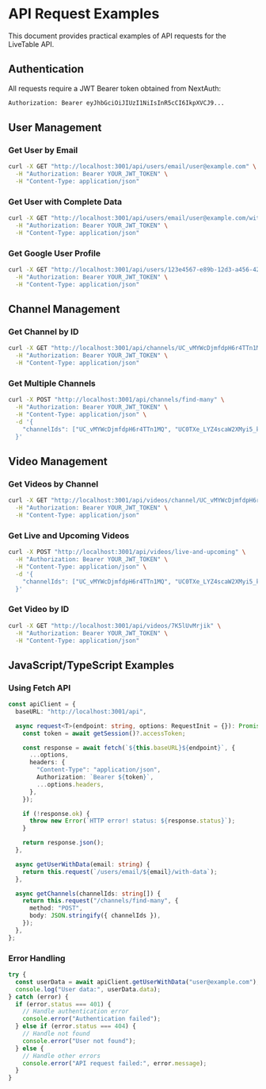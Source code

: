 # API Request Examples

This document provides practical examples of API requests for the LiveTable API.

## Authentication

All requests require a JWT Bearer token obtained from NextAuth:

```bash
Authorization: Bearer eyJhbGciOiJIUzI1NiIsInR5cCI6IkpXVCJ9...
```

## User Management

### Get User by Email

```bash
curl -X GET "http://localhost:3001/api/users/email/user@example.com" \
  -H "Authorization: Bearer YOUR_JWT_TOKEN" \
  -H "Content-Type: application/json"
```

### Get User with Complete Data

```bash
curl -X GET "http://localhost:3001/api/users/email/user@example.com/with-data" \
  -H "Authorization: Bearer YOUR_JWT_TOKEN" \
  -H "Content-Type: application/json"
```

### Get Google User Profile

```bash
curl -X GET "http://localhost:3001/api/users/123e4567-e89b-12d3-a456-426614174000/google" \
  -H "Authorization: Bearer YOUR_JWT_TOKEN" \
  -H "Content-Type: application/json"
```

## Channel Management

### Get Channel by ID

```bash
curl -X GET "http://localhost:3001/api/channels/UC_vMYWcDjmfdpH6r4TTn1MQ" \
  -H "Authorization: Bearer YOUR_JWT_TOKEN" \
  -H "Content-Type: application/json"
```

### Get Multiple Channels

```bash
curl -X POST "http://localhost:3001/api/channels/find-many" \
  -H "Authorization: Bearer YOUR_JWT_TOKEN" \
  -H "Content-Type: application/json" \
  -d '{
    "channelIds": ["UC_vMYWcDjmfdpH6r4TTn1MQ", "UC0TXe_LYZ4scaW2XMyi5_kw"]
  }'
```

## Video Management

### Get Videos by Channel

```bash
curl -X GET "http://localhost:3001/api/videos/channel/UC_vMYWcDjmfdpH6r4TTn1MQ" \
  -H "Authorization: Bearer YOUR_JWT_TOKEN" \
  -H "Content-Type: application/json"
```

### Get Live and Upcoming Videos

```bash
curl -X POST "http://localhost:3001/api/videos/live-and-upcoming" \
  -H "Authorization: Bearer YOUR_JWT_TOKEN" \
  -H "Content-Type: application/json" \
  -d '{
    "channelIds": ["UC_vMYWcDjmfdpH6r4TTn1MQ", "UC0TXe_LYZ4scaW2XMyi5_kw"]
  }'
```

### Get Video by ID

```bash
curl -X GET "http://localhost:3001/api/videos/7K5lUvMrjik" \
  -H "Authorization: Bearer YOUR_JWT_TOKEN" \
  -H "Content-Type: application/json"
```

## JavaScript/TypeScript Examples

### Using Fetch API

```typescript
const apiClient = {
  baseURL: "http://localhost:3001/api",

  async request<T>(endpoint: string, options: RequestInit = {}): Promise<T> {
    const token = await getSession()?.accessToken;

    const response = await fetch(`${this.baseURL}${endpoint}`, {
      ...options,
      headers: {
        "Content-Type": "application/json",
        Authorization: `Bearer ${token}`,
        ...options.headers,
      },
    });

    if (!response.ok) {
      throw new Error(`HTTP error! status: ${response.status}`);
    }

    return response.json();
  },

  async getUserWithData(email: string) {
    return this.request(`/users/email/${email}/with-data`);
  },

  async getChannels(channelIds: string[]) {
    return this.request("/channels/find-many", {
      method: "POST",
      body: JSON.stringify({ channelIds }),
    });
  },
};
```

### Error Handling

```typescript
try {
  const userData = await apiClient.getUserWithData("user@example.com");
  console.log("User data:", userData.data);
} catch (error) {
  if (error.status === 401) {
    // Handle authentication error
    console.error("Authentication failed");
  } else if (error.status === 404) {
    // Handle not found
    console.error("User not found");
  } else {
    // Handle other errors
    console.error("API request failed:", error.message);
  }
}
```
